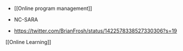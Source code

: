   - [[Online program management]]

  - NC-SARA
  - https://twitter.com/BrianFrosh/status/1422578338527330306?s=19

[[Online Learning]]
